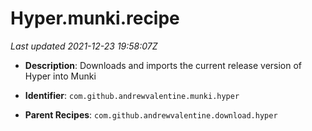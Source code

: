 # Hyper.munki.recipe

_Last updated 2021-12-23 19:58:07Z_

- **Description**: Downloads and imports the current release version of Hyper into Munki

- **Identifier**: `com.github.andrewvalentine.munki.hyper`

- **Parent Recipes**: `com.github.andrewvalentine.download.hyper`